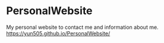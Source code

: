 # PersonalWebsite
My personal website to contact me and information about me.
https://yun505.github.io/PersonalWebsite/
